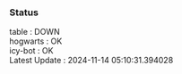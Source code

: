 ### Status


table : DOWN  
hogwarts : OK  
icy-bot : OK  
Latest Update : 2024-11-14 05:10:31.394028
